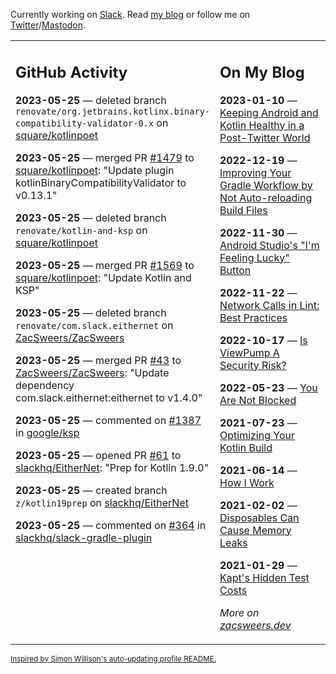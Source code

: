 Currently working on [Slack](https://slack.com/). Read [my blog](https://zacsweers.dev/) or follow me on [Twitter](https://twitter.com/ZacSweers)/[Mastodon](https://hachyderm.io/@ZacSweers).

<table><tr><td valign="top" width="60%">

## GitHub Activity
<!-- githubActivity starts -->
**2023-05-25** — deleted branch `renovate/org.jetbrains.kotlinx.binary-compatibility-validator-0.x` on [square/kotlinpoet](https://github.com/square/kotlinpoet)

**2023-05-25** — merged PR [#1479](https://github.com/square/kotlinpoet/pull/1479) to [square/kotlinpoet](https://github.com/square/kotlinpoet): "Update plugin kotlinBinaryCompatibilityValidator to v0.13.1"

**2023-05-25** — deleted branch `renovate/kotlin-and-ksp` on [square/kotlinpoet](https://github.com/square/kotlinpoet)

**2023-05-25** — merged PR [#1569](https://github.com/square/kotlinpoet/pull/1569) to [square/kotlinpoet](https://github.com/square/kotlinpoet): "Update Kotlin and KSP"

**2023-05-25** — deleted branch `renovate/com.slack.eithernet` on [ZacSweers/ZacSweers](https://github.com/ZacSweers/ZacSweers)

**2023-05-25** — merged PR [#43](https://github.com/ZacSweers/ZacSweers/pull/43) to [ZacSweers/ZacSweers](https://github.com/ZacSweers/ZacSweers): "Update dependency com.slack.eithernet:eithernet to v1.4.0"

**2023-05-25** — commented on [#1387](https://github.com/google/ksp/issues/1387#issuecomment-1563626457) in [google/ksp](https://github.com/google/ksp)

**2023-05-25** — opened PR [#61](https://github.com/slackhq/EitherNet/pull/61) to [slackhq/EitherNet](https://github.com/slackhq/EitherNet): "Prep for Kotlin 1.9.0"

**2023-05-25** — created branch `z/kotlin19prep` on [slackhq/EitherNet](https://github.com/slackhq/EitherNet)

**2023-05-25** — commented on [#364](https://github.com/slackhq/slack-gradle-plugin/pull/364#issuecomment-1563614350) in [slackhq/slack-gradle-plugin](https://github.com/slackhq/slack-gradle-plugin)
<!-- githubActivity ends -->
</td><td valign="top" width="40%">

## On My Blog
<!-- blog starts -->
**2023-01-10** — [Keeping Android and Kotlin Healthy in a Post-Twitter World](https://www.zacsweers.dev/keeping-android-healthy/)

**2022-12-19** — [Improving Your Gradle Workflow by Not Auto-reloading Build Files](https://www.zacsweers.dev/improving-your-workflow-by-not-auto-reloading-build-files/)

**2022-11-30** — [Android Studio's "I'm Feeling Lucky" Button](https://www.zacsweers.dev/android-studios-im-feeling-lucky-button/)

**2022-11-22** — [Network Calls in Lint: Best Practices](https://www.zacsweers.dev/network-calls-in-lint-best-practices/)

**2022-10-17** — [Is ViewPump A Security Risk?](https://www.zacsweers.dev/is-viewpump-a-security-risk/)

**2022-05-23** — [You Are Not Blocked](https://www.zacsweers.dev/you-are-not-blocked/)

**2021-07-23** — [Optimizing Your Kotlin Build](https://www.zacsweers.dev/optimizing-your-kotlin-build/)

**2021-06-14** — [How I Work](https://www.zacsweers.dev/how-i-work/)

**2021-02-02** — [Disposables Can Cause Memory Leaks](https://www.zacsweers.dev/disposables-can-cause-memory-leaks/)

**2021-01-29** — [Kapt's Hidden Test Costs](https://www.zacsweers.dev/kapts-hidden-test-costs/)
<!-- blog ends -->
_More on [zacsweers.dev](https://zacsweers.dev/)_
</td></tr></table>

<sub><a href="https://simonwillison.net/2020/Jul/10/self-updating-profile-readme/">Inspired by Simon Willison's auto-updating profile README.</a></sub>